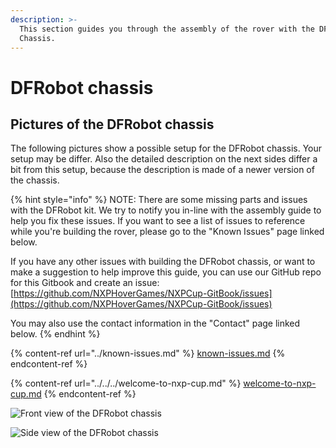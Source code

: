 ```yaml
---
description: >-
  This section guides you through the assembly of the rover with the DFRobot
  Chassis.
---
```


# DFRobot chassis

## Pictures of the DFRobot chassis

The following pictures show a possible setup for the DFRobot chassis. Your setup may be differ. Also the detailed description on the next sides differ a bit from this setup, because the description is made of a newer version of the chassis.

{% hint style="info" %}
NOTE: There are some missing parts and issues with the DFRobot kit. We try to notify you in-line with the assembly guide to help you fix these issues. If you want to see a list of issues to reference while you're building the rover, please go to the "Known Issues" page linked below.

If you have any other issues with building the DFRobot chassis, or want to make a suggestion to help improve this guide, you can use our GitHub repo for this Gitbook and create an issue: [https://github.com/NXPHoverGames/NXPCup-GitBook/issues](https://github.com/NXPHoverGames/NXPCup-GitBook/issues)

You may also use the contact information in the "Contact" page linked below.
{% endhint %}

{% content-ref url="../known-issues.md" %}
[known-issues.md](../known-issues.md)
{% endcontent-ref %}

{% content-ref url="../../../welcome-to-nxp-cup.md" %}
[welcome-to-nxp-cup.md](../../../welcome-to-nxp-cup.md)
{% endcontent-ref %}

![Front view of the DFRobot chassis](../../../.gitbook/assets/Chassis\_1.jpg)

![Side view of the DFRobot chassis](../../../.gitbook/assets/Chassis\_3.jpg)
